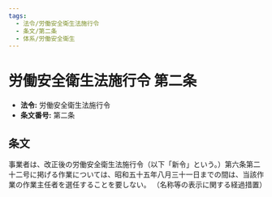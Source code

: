 ```yaml
---
tags:
  - 法令/労働安全衛生法施行令
  - 条文/第二条
  - 体系/労働安全衛生
---
```

# 労働安全衛生法施行令 第二条

- **法令:** 労働安全衛生法施行令
- **条文番号:** 第二条

## 条文
事業者は、改正後の労働安全衛生法施行令（以下「新令」という。）第六条第二十二号に掲げる作業については、昭和五十五年八月三十一日までの間は、当該作業の作業主任者を選任することを要しない。
（名称等の表示に関する経過措置）

